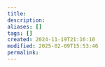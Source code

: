 ```yaml
---
title: 
description: 
aliases: []
tags: []
created: 2024-11-19T21:16:10
modified: 2025-02-09T15:53:46
permalink:
---
```


